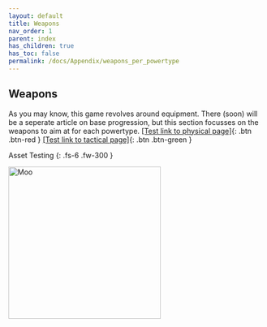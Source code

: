```yaml
---
layout: default
title: Weapons
nav_order: 1
parent: index
has_children: true
has_toc: false
permalink: /docs/Appendix/weapons_per_powertype
---
```


## Weapons
As you may know, this game revolves around equipment.  There (soon) will be a seperate article on base progression, but this section focusses on the weapons to aim at for each powertype.
[[Test link to physical page]](https://kuhmann.github.io/mhbasics/docs/Appendix/weapons_per_powertype/physical){: .btn .btn-red } [[Test link to tactical page]](https://kuhmann.github.io/mhbasics/docs/Appendix/weapons_per_powertype/tactical){: .btn .btn-green }

Asset Testing
{: .fs-6 .fw-300 }

<img src="/mhbasics/assets/Kuh.png" alt="Moo" width="300" height="300">
